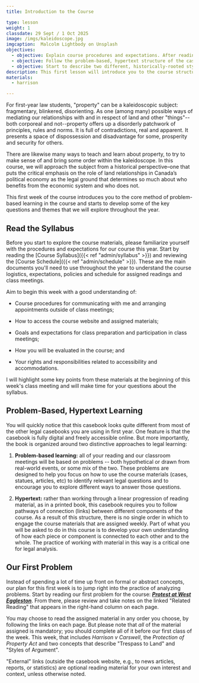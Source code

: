 ```yaml
---
title: Introduction to the Course

type: lesson
weight: 1
classdate: 29 Sept / 1 Oct 2025
image: /imgs/kaleidoscope.jpg
imgcaption:  Malcolm Lightbody on Unsplash
objectives:
  - objective: Explain course procedures and expectations. After reading the Course Syllabus closely, can you explain to a classmate who might have missed this first week the key information they will need in order to navigate the course?
  - objective: Follow the problem-based, hypertext structure of the casebook and the course readings. We will begin to study a problem in our first week of the course. Consider how this approach, along with the linked structure of the reading materials, is designed to help you explore and develop a critical analysis of the readings. 
  - objective: Start to describe two different, historically-rooted styles of common law reasoning.This concept of judicial style is one that we develop and will use throughout the course. This week, you will be asked to start comparing two different styles in Harrison v Carswell and to discuss the implications of their differences.  
description: This first lesson will introduce you to the course structure and syllabus and help you to get familiar with our problem-based learning model.
materials:
  - harrison

---
```


For first-year law students, "property" can be a kaleidoscopic subject: fragmentary, blinkered, disorienting. As one (among many) possible ways of mediating our relationships with and in respect of land and other "things"--both corporeal and not--property offers up a disorderly patchwork of principles, rules and norms. It is full of contradictions, real and apparent. It presents a space of dispossession and disadvantage for some, prosperity and security for others.

There are likewise many ways to teach and learn about property, to try to make sense of and bring some order within the kaleidoscope. In this course, we will approach the subject from a historical perspective–one that puts the critical emphasis on the role of land relationships in Canada’s political economy as the legal ground that determines so much about who benefits from the economic system and who does not.

This first week of the course introduces you to the core method of problem-based learning in the course and starts to develop some of the key questions and themes that we will explore throughout the year. 

## Read the Syllabus

Before you start to explore the course materials, please familiarize yourself with the procedures and expectations for our course this year. Start by reading the [Course Syllabus]({{< ref "admin/syllabus" >}}) and reviewing the [Course Schedule]({{< ref "admin/schedule" >}}). These are the main documents you'll need to use throughout the year to understand the course logistics, expectations, policies and schedule for assigned readings and class meetings.

Aim to begin this week with a good understanding of:

- Course procedures for communicating with me and arranging appointments outside of class meetings;

- How to access the course website and assigned materials;

- Goals and expectations for class preparation and participation in class meetings;

- How you will be evaluated in the course; and

- Your rights and responsibilities related to accessibility and accommodations.

I will highlight some key points from these materials at the beginning of this week's class meeting and will make time for your questions about the syllabus. 

## Problem-Based, Hypertext Learning

You will quickly notice that this casebook looks quite different from most of the other legal casebooks you are using in first year. One feature is that the casebook is fully digital and freely accessible online. But more importantly, the book is organized around two distinctive approaches to legal learning:

1. **Problem-based learning:** all of your reading and our classroom meetings will be based on problems --  both hypothetical or drawn from real-world events, or some mix of the two. These problems are designed to help you focus on how to use the course materials (cases, statues, articles, etc) to identify relevant legal questions and to encourage you to explore different ways to answer those questions.  

2. **Hypertext:** rather than working through a linear progression of reading material, as in a printed book, this casebook requires you to follow pathways of connection (links) between different components of the course. As a result of this structure, there is no single order in which to engage the course materials that are assigned weekly. Part of what you will be asked to do in this course is to develop your own understanding of how each piece or component is connected to each other and to the whole. The practice of working with material in this way is a critical one for legal analysis. 

## Our First Problem

Instead of spending a lot of time up front on formal or abstract concepts, our plan for this first week is to jump right into the practice of analyzing problems. Start by reading our first problem for the course: ***[Protest at West Eggleston]()***. From there, please review and take notes on the linked "Related Reading" that appears in the right-hand column on each page. 

You may choose to read the assigned material in any order you choose, by following the links on each page. But please note that *all* of the material assigned is mandatory; you should complete all of it before our first class of the week. This week, that includes *Harrison v Carswell*, the *Protection of Property Act*
and two concepts that describe "Trespass to Land" and "Styles of Argument". 

"External" links (outside the casebook website, e.g., to news articles, reports, or statistics) are optional reading material for your own interest and context, unless otherwise noted.